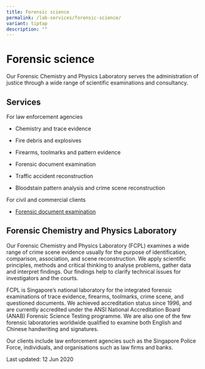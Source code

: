```yaml
---
title: Forensic science
permalink: /lab-services/forensic-science/
variant: tiptap
description: ""
---
```

<h1><strong>Forensic science</strong></h1><p>Our Forensic Chemistry and Physics Laboratory serves the administration of justice through a wide range of scientific examinations and consultancy.</p><p></p><h2><strong>Services</strong></h2><p>For law enforcement agencies</p><ul data-tight="true" class="tight"><li><p>Chemistry and trace evidence</p></li><li><p>Fire debris and explosives</p></li><li><p>Firearms, toolmarks and pattern evidence</p></li><li><p>Forensic document examination</p></li><li><p>Traffic accident reconstruction</p></li><li><p>Bloodstain pattern analysis and crime scene reconstruction</p></li></ul><p>For civil and commercial clients</p><ul data-tight="true" class="tight"><li><p><a href="https://www.hsa.gov.sg/about-us/applied-sciences/forensic-science/forensic-document-examination" rel="noopener noreferrer nofollow" target="_blank">Forensic document examination</a></p></li></ul><h2><strong>Forensic Chemistry and Physics Laboratory</strong></h2><p>Our Forensic Chemistry and Physics Laboratory (FCPL) examines a wide range of crime scene evidence usually for the purpose of identification, comparison, association, and scene reconstruction. We apply scientific principles, methods and critical thinking to analyse problems, gather data and interpret findings. Our findings help to clarify technical issues for investigators and the courts.</p><p>FCPL is Singapore’s national laboratory for the integrated forensic examinations of trace evidence, firearms, toolmarks, crime scene, and questioned documents. We achieved accreditation status since 1996, and are currently accredited under the ANSI National Accreditation Board (ANAB) Forensic Science Testing programme. We are also one of the few forensic laboratories worldwide qualified to examine both English and Chinese handwriting and signatures.</p><p>Our clients include law enforcement agencies such as the Singapore Police Force, individuals, and organisations such as law firms and banks.</p><p>Last updated: 12 Jun 2020</p>